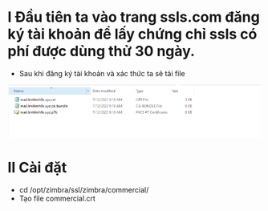 # I Đầu tiên ta vào trang ssls.com đăng ký tài khoản để lấy chứng chỉ ssls có phí được dùng thử 30 ngày.
- Sau khi đăng ký tài khoản và xác thức ta sẽ tải file 
<img src="img/5.PNG">

# II Cài đặt 
- cd /opt/zimbra/ssl/zimbra/commercial/
-  Tạo file commercial.crt 
